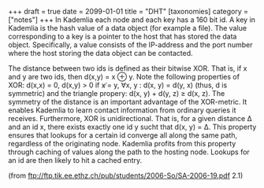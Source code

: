 +++
draft = true
date = 2099-01-01
title = "DHT"
[taxonomies]
category = ["notes"]
+++
In Kademlia each node and each key has a 160 bit id. A key in Kademlia is the hash value of a data object
(for example a file). The value corresponding to a key is a pointer to the host that has stored the data object.
Specifically, a value consists of the IP-address and the port number where the host storing the data object
can be contacted.

The distance between two ids is defined as their bitwise XOR. That is, if x and y are two ids, then
d(x,y) = x ⊕ y. Note the following properties of XOR: d(x,x) = 0, d(x,y) > 0 if x ̸= y, ∀x, y : d(x, y) = d(y, x)
(thus, d is symmetric) and the triangle propery: d(x, y) + d(y, z) ≥ d(x, z).
The symmetry of the distance is an important advantage of the XOR-metric.
It enables Kademlia to learn contact information from ordinary queries it receives.
Furthermore, XOR is unidirectional. That is, for a given distance ∆ and an id x, there exists exactly one
id y sucht that d(x, y) = ∆. This property ensures that lookups for a certain id converge all along
the same path, regardless of the originating node. Kademlia profits from this property through caching
of values along the path to the hosting node. Lookups for an id are then likely to hit a cached entry.

(from ftp://ftp.tik.ee.ethz.ch/pub/students/2006-So/SA-2006-19.pdf 2.1)
